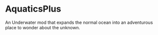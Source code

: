 # AquaticsPlus
 
An Underwater mod that expands the normal ocean into an adventurous place to wonder about the unknown.
